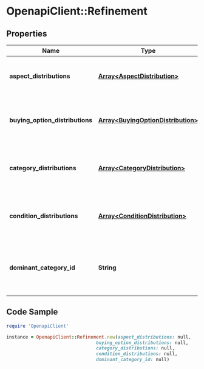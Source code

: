 # OpenapiClient::Refinement

## Properties

Name | Type | Description | Notes
------------ | ------------- | ------------- | -------------
**aspect_distributions** | [**Array&lt;AspectDistribution&gt;**](AspectDistribution.md) | A array of containers for the all the aspect refinements. | [optional] 
**buying_option_distributions** | [**Array&lt;BuyingOptionDistribution&gt;**](BuyingOptionDistribution.md) | A array of containers for the all the buying option refinements. | [optional] 
**category_distributions** | [**Array&lt;CategoryDistribution&gt;**](CategoryDistribution.md) | A array of containers for the all the category refinements. | [optional] 
**condition_distributions** | [**Array&lt;ConditionDistribution&gt;**](ConditionDistribution.md) | A array of containers for the all the condition refinements. | [optional] 
**dominant_category_id** | **String** | The identifier of the category that most of the items are part of. | [optional] 

## Code Sample

```ruby
require 'OpenapiClient'

instance = OpenapiClient::Refinement.new(aspect_distributions: null,
                                 buying_option_distributions: null,
                                 category_distributions: null,
                                 condition_distributions: null,
                                 dominant_category_id: null)
```


